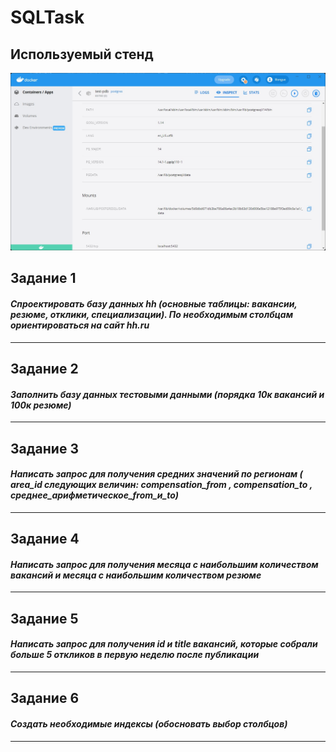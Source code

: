 # SQLTask

## Используемый стенд

![Мой стенд](stend.jpg)

## Задание 1

#### _Спроектировать базу данных hh (основные таблицы: вакансии, резюме, отклики, специализации). По необходимым столбцам ориентироваться на сайт hh.ru_

---
## Задание 2

#### _Заполнить базу данных тестовыми данными (порядка 10к вакансий и 100к резюме)_

---
## Задание 3

#### _Написать запрос для получения средних значений по регионам ( area_id следующих величин: compensation_from , compensation_to , среднее_арифметическое_from_и_to)_

---

## Задание 4

#### _Написать запрос для получения месяца с наибольшим количеством вакансий и месяца с наибольшим количеством резюме_

---

## Задание 5

#### _Написать запрос для получения id и title вакансий, которые собрали больше 5 откликов в первую неделю после публикации_

---

## Задание 6

#### _Создать необходимые индексы (обосновать выбор столбцов)_


---
